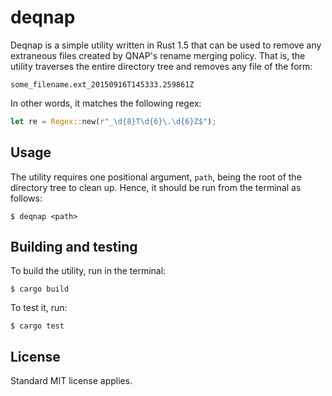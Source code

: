 # deqnap

Deqnap is a simple utility written in Rust 1.5 that can be used to remove
any extraneous files created by QNAP's rename merging policy. That is, the
utility traverses the entire directory tree and removes any file of the form:

```
some_filename.ext_20150916T145333.259861Z
```

In other words, it matches the following regex:

```rust
let re = Regex::new(r"_\d{8}T\d{6}\.\d{6}Z$");
```

## Usage

The utility requires one positional argument, `path`, being the root of the
directory tree to clean up. Hence, it should be run from the terminal as
follows:

```
$ deqnap <path>
```

## Building and testing

To build the utility, run in the terminal:

```
$ cargo build
```

To test it, run:

```
$ cargo test
```

## License

Standard MIT license applies.
